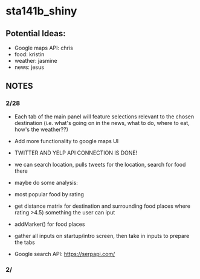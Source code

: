 # sta141b_shiny

## Potential Ideas:
-  Google maps API: chris
-  food: kristin
-  weather: jasmine
-  news: jesus

## NOTES


### 2/28

- Each tab of the main panel will feature selections relevant to the chosen destination (i.e. what's going on in the news, what to do, where to eat, how's the weather??)

-  Add more functionality to google maps UI

- TWITTER AND YELP API CONNECTION IS DONE!
- we can search location, pulls tweets for the location, search for food there
- maybe do some analysis: 
- most popular food by rating
- get distance matrix for destination and surrounding food places where rating >4.5) something the user can iput
- addMarker() for food places
- gather all inputs on startup/intro screen, then take in inputs to prepare the tabs
- Google search API: https://serpapi.com/ 

### 2/
